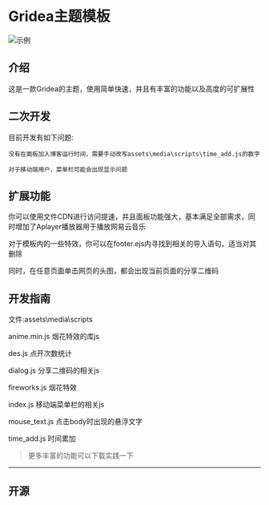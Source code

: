 # Gridea主题模板

![示例](https://cdn.minloha.cn/blog/img/blog.png)

## 介绍

这是一款Gridea的主题，使用简单快速，并且有丰富的功能以及高度的可扩展性

## 二次开发

目前开发有如下问题:

    没有在面板加入博客运行时间，需要手动改写assets\media\scripts\time_add.js的数字
    
    对于移动端用户，菜单栏可能会出现显示问题
    
## 扩展功能

你可以使用文件CDN进行访问提速，并且面板功能强大，基本满足全部需求，同时增加了Aplayer播放器用于播放网易云音乐

对于模板内的一些特效，你可以在footer.ejs内寻找到相关的导入语句，适当对其删除

同时，在任意页面单击网页的头图，都会出现当前页面的分享二维码

## 开发指南

文件:assets\media\scripts
  
  anime.min.js 烟花特效的库js
  
  des.js 点开次数统计
  
  dialog.js 分享二维码的相关js
  
  fireworks.js 烟花特效
  
  index.js 移动端菜单栏的相关js
  
  mouse_text.js 点击body时出现的悬浮文字
  
  time_add.js 时间累加
  
> 更多丰富的功能可以下载实践一下

---
开源
---
